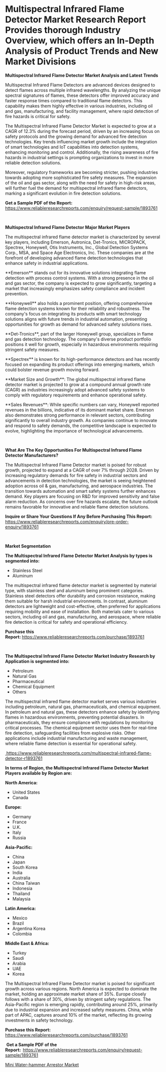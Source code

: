<p><h1>Multispectral Infrared Flame Detector Market Research Report Provides thorough Industry Overview, which offers an In-Depth Analysis of Product Trends and New Market Divisions</h1></p><p><strong>Multispectral Infrared Flame Detector Market Analysis and Latest Trends</strong></p>
<p><p>Multispectral Infrared Flame Detectors are advanced devices designed to detect flames across multiple infrared wavelengths. By analyzing the unique spectral signatures of flames, these detectors offer improved accuracy and faster response times compared to traditional flame detectors. This capability makes them highly effective in various industries, including oil and gas, manufacturing, and facility management, where rapid detection of fire hazards is critical for safety.</p><p>The Multispectral Infrared Flame Detector Market is expected to grow at a CAGR of 12.3% during the forecast period, driven by an increasing focus on safety protocols and the growing demand for advanced fire detection technologies. Key trends influencing market growth include the integration of smart technologies and IoT capabilities into detection systems, enhancing monitoring and control. Additionally, the rising awareness of fire hazards in industrial settings is prompting organizations to invest in more reliable detection solutions.</p><p>Moreover, regulatory frameworks are becoming stricter, pushing industries towards adopting more sophisticated fire safety measures. The expansion of the oil and gas sector, along with the need for safety in high-risk areas, will further fuel the demand for multispectral infrared flame detectors, marking a significant evolution in fire detection solutions.</p></p>
<p><strong>Get a Sample PDF of the Report:&nbsp;</strong> <a href="https://www.reliableresearchreports.com/enquiry/request-sample/1893761?utm_campaign=2530&utm_medium=2&utm_source=Github&utm_content=ia&utm_term=01032025&utm_id=multispectral-infrared-flame-detector">https://www.reliableresearchreports.com/enquiry/request-sample/1893761</a></p>
<p>&nbsp;</p>
<p><strong>Multispectral Infrared Flame Detector Major Market Players</strong></p>
<p><p>The multispectral infrared flame detector market is characterized by several key players, including Emerson, Autronica, Det-Tronics, MICROPACK, Spectrex, Honeywell, Otis Instruments, Inc., Global Detection Systems Corp., MSA, and Space Age Electronics, Inc. These companies are at the forefront of developing advanced flame detection technologies that enhance safety in industrial applications.</p><p>**Emerson** stands out for its innovative solutions integrating flame detection with process control systems. With a strong presence in the oil and gas sector, the company is expected to grow significantly, targeting a market that increasingly emphasizes safety compliance and incident prevention.</p><p>**Honeywell** also holds a prominent position, offering comprehensive flame detection systems known for their reliability and robustness. The company's focus on integrating its products with smart technology solutions aligns with future trends in industrial automation, presenting opportunities for growth as demand for advanced safety solutions rises.</p><p>**Det-Tronics**, part of the larger Honeywell group, specializes in flame and gas detection technology. The company's diverse product portfolio positions it well for growth, especially in hazardous environments requiring stringent safety measures.</p><p>**Spectrex** is known for its high-performance detectors and has recently focused on expanding its product offerings into emerging markets, which could bolster revenue growth moving forward. </p><p>**Market Size and Growth**: The global multispectral infrared flame detector market is projected to grow at a compound annual growth rate (CAGR) as industries increasingly adopt advanced safety systems to comply with regulatory requirements and enhance operational safety.</p><p>**Sales Revenues**: While specific numbers can vary, Honeywell reported revenues in the billions, indicative of its dominant market share. Emerson also demonstrates strong performance in relevant sectors, contributing significantly to overall industry growth. As companies continue to innovate and respond to safety demands, the competitive landscape is expected to evolve, highlighting the importance of technological advancements.</p></p>
<p>&nbsp;</p>
<p><strong>What Are The Key Opportunities For Multispectral Infrared Flame Detector Manufacturers?</strong></p>
<p><p>The Multispectral Infrared Flame Detector market is poised for robust growth, projected to expand at a CAGR of over 7% through 2028. Driven by increasing regulatory demands for fire safety in industrial sectors and advancements in detection technologies, the market is seeing heightened adoption across oil & gas, manufacturing, and aerospace industries. The transition towards automation and smart safety systems further enhances demand. Key players are focusing on R&D for improved sensitivity and false alarm reduction. As concerns over fire hazards escalate, the future outlook remains favorable for innovative and reliable flame detection solutions.</p></p>
<p><strong>Inquire or Share Your Questions If Any Before Purchasing This Report:</strong> <a href="https://www.reliableresearchreports.com/enquiry/pre-order-enquiry/1893761?utm_campaign=2530&utm_medium=2&utm_source=Github&utm_content=ia&utm_term=01032025&utm_id=multispectral-infrared-flame-detector">https://www.reliableresearchreports.com/enquiry/pre-order-enquiry/1893761</a></p>
<p>&nbsp;</p>
<p><strong>Market Segmentation</strong></p>
<p><strong>The Multispectral Infrared Flame Detector Market Analysis by types is segmented into:</strong></p>
<p><ul><li>Stainless Steel</li><li>Aluminum</li></ul></p>
<p><p>The multispectral infrared flame detector market is segmented by material type, with stainless steel and aluminum being prominent categories. Stainless steel detectors offer durability and corrosion resistance, making them suitable for harsh industrial environments. In contrast, aluminum detectors are lightweight and cost-effective, often preferred for applications requiring mobility and ease of installation. Both materials cater to various sectors, including oil and gas, manufacturing, and aerospace, where reliable fire detection is critical for safety and operational efficiency.</p></p>
<p><strong>Purchase this Report:&nbsp;</strong><a href="https://www.reliableresearchreports.com/purchase/1893761?utm_campaign=2530&utm_medium=2&utm_source=Github&utm_content=ia&utm_term=01032025&utm_id=multispectral-infrared-flame-detector">https://www.reliableresearchreports.com/purchase/1893761</a></p>
<p>&nbsp;</p>
<p><strong>The Multispectral Infrared Flame Detector Market Industry Research by Application is segmented into:</strong></p>
<p><ul><li>Petroleum</li><li>Natural Gas</li><li>Pharmaceutical</li><li>Chemical Equipment</li><li>Others</li></ul></p>
<p><p>The multispectral infrared flame detector market serves various industries including petroleum, natural gas, pharmaceuticals, and chemical equipment. In petroleum and natural gas, these detectors enhance safety by identifying flames in hazardous environments, preventing potential disasters. In pharmaceuticals, they ensure compliance with regulations by monitoring critical processes. The chemical equipment sector uses them for real-time fire detection, safeguarding facilities from explosive risks. Other applications include industrial manufacturing and waste management, where reliable flame detection is essential for operational safety.</p></p>
<p><a href="https://www.reliableresearchreports.com/multispectral-infrared-flame-detector-r1893761?utm_campaign=2530&utm_medium=2&utm_source=Github&utm_content=ia&utm_term=01032025&utm_id=multispectral-infrared-flame-detector">&nbsp;https://www.reliableresearchreports.com/multispectral-infrared-flame-detector-r1893761</a></p>
<p><strong>In terms of Region, the Multispectral Infrared Flame Detector Market Players available by Region are:</strong></p>
<p>
    <p> <strong> North America: </strong>
        <ul>
            <li>United States</li>
            <li>Canada</li>
        </ul>
        </p> 
    <p> <strong> Europe: </strong>
        <ul>
            <li>Germany</li>
            <li>France</li>
            <li>U.K.</li>
            <li>Italy</li>
            <li>Russia</li>
        </ul>
        </p> 
    <p> <strong> Asia-Pacific: </strong>
        <ul>
            <li>China</li>
            <li>Japan</li>
            <li>South Korea</li>
            <li>India</li>
            <li>Australia</li>
            <li>China Taiwan</li>
            <li>Indonesia</li>
            <li>Thailand</li>
            <li>Malaysia</li>
        </ul>
        </p> 
    <p> <strong> Latin America: </strong>
        <ul>
            <li>Mexico</li>
            <li>Brazil</li>
            <li>Argentina Korea</li>
            <li>Colombia</li>
        </ul>
        </p> 
    <p> <strong> Middle East & Africa: </strong>
        <ul>
            <li>Turkey</li>
            <li>Saudi</li>
            <li>Arabia</li>
            <li>UAE</li>
            <li>Korea</li>
        </ul>
    </p>
    </p>
<p><p>The Multispectral Infrared Flame Detector market is poised for significant growth across various regions. North America is expected to dominate the market, holding an approximate market share of 35%. Europe closely follows with a share of 30%, driven by stringent safety regulations. The Asia-Pacific region is emerging rapidly, contributing around 25%, primarily due to industrial expansion and increased safety measures. China, while part of APAC, captures around 10% of the market, reflecting its growing investments in safety technology.</p></p>
<p><strong>Purchase this Report: </strong><a href="https://www.reliableresearchreports.com/purchase/1893761?utm_campaign=2530&utm_medium=2&utm_source=Github&utm_content=ia&utm_term=01032025&utm_id=multispectral-infrared-flame-detector">https://www.reliableresearchreports.com/purchase/1893761</a></p>
<p>&nbsp;<strong>Get a Sample PDF of the Report:&nbsp;&nbsp;</strong><a href="https://www.reliableresearchreports.com/enquiry/request-sample/1893761?utm_campaign=2530&utm_medium=2&utm_source=Github&utm_content=ia&utm_term=01032025&utm_id=multispectral-infrared-flame-detector">https://www.reliableresearchreports.com/enquiry/request-sample/1893761</a></p>
<p><strong></strong></p>
<p><p><a href="https://github.com/stephaniwo144/Market-Research-Report-List-1/blob/main/mini-water-hammer-arrestor-market.md?utm_campaign=2530&utm_medium=2&utm_source=Github&utm_content=ia&utm_term=01032025&utm_id=multispectral-infrared-flame-detector">Mini Water-hammer Arrestor Market</a></p></p>